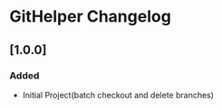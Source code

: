 <!-- Keep a Changelog guide -> https://keepachangelog.com -->

# GitHelper Changelog

## [1.0.0]
### Added
- Initial Project(batch checkout and delete branches)
